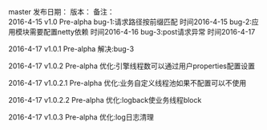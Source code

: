master
发布日期：                   版本：                  备注：   
2016-4-15			  v1.0 Pre-alpha			   bug-1:请求路径按前缀匹配	         时间2016-4-15
                                                       bug-2:应用模块需要配置netty依赖  时间2016-4-16
													   bug-3:post请求异常                 时间2016-4-17


2016-4-17             v1.0.1 Pre-alpha           解决:bug-3


2016-4-17             v1.0.2 Pre-alpha           优化:引擎线程数可以通过用户properties配置设置
 													   
2016-4-17             v1.0.2.1 Pre-alpha         优化:业务自定义线程池如果不配置可以不使用
													   
2016-4-17             v1.0.2.2 Pre-alpha         优化:logback使业务线程block
													   
2016-4-17             v1.0.3 Pre-alpha           优化:log日志清理
													   
													   
													   
